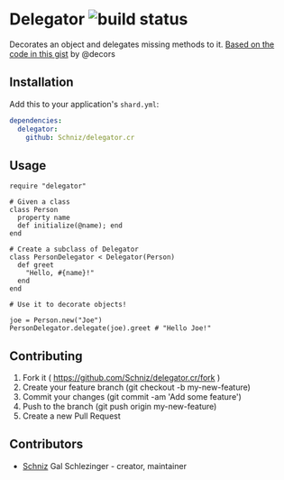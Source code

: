 # Delegator ![build status](https://travis-ci.org/Schniz/delegator.cr.svg?branch=master)

Decorates an object and delegates missing methods to it.
[Based on the code in this gist](https://gist.github.com/decors/a1ba2b5e4a700235b0d993378836d7b4) by @decors

## Installation

Add this to your application's `shard.yml`:

```yaml
dependencies:
  delegator:
    github: Schniz/delegator.cr
```

## Usage

```crystal
require "delegator"

# Given a class
class Person
  property name
  def initialize(@name); end
end

# Create a subclass of Delegator
class PersonDelegator < Delegator(Person)
  def greet
    "Hello, #{name}!"
  end
end

# Use it to decorate objects!

joe = Person.new("Joe")
PersonDelegator.delegate(joe).greet # "Hello Joe!"
```

## Contributing

1. Fork it ( https://github.com/Schniz/delegator.cr/fork )
2. Create your feature branch (git checkout -b my-new-feature)
3. Commit your changes (git commit -am 'Add some feature')
4. Push to the branch (git push origin my-new-feature)
5. Create a new Pull Request

## Contributors

- [Schniz](https://github.com/Schniz) Gal Schlezinger - creator, maintainer
